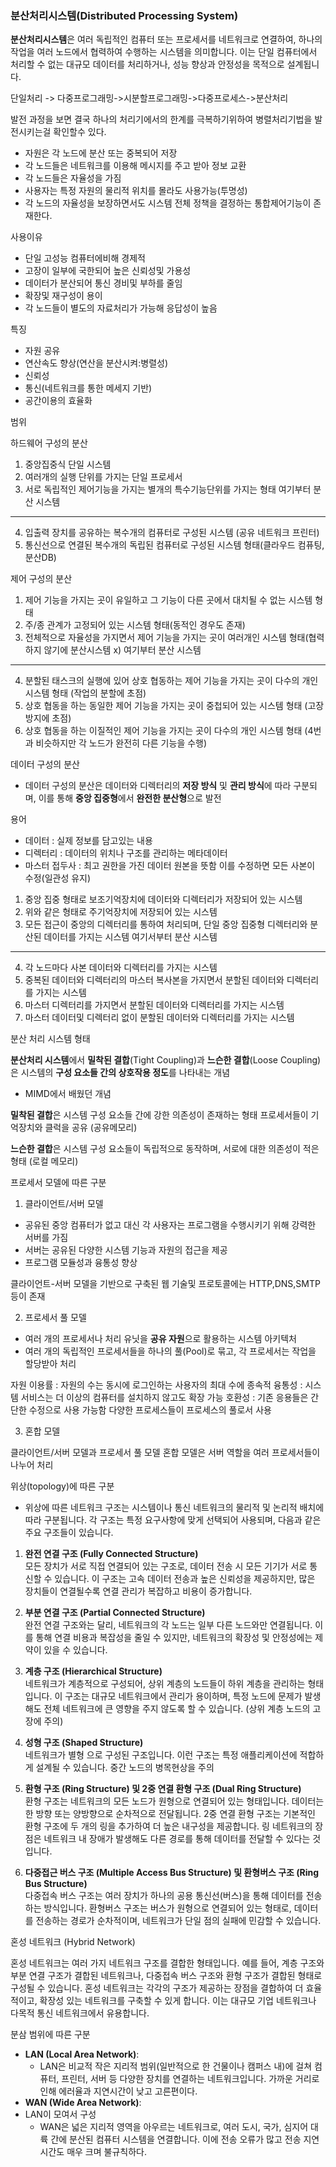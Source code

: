 
### **분산처리시스템(Distributed Processing System)**

**분산처리시스템**은 여러 독립적인 컴퓨터 또는 프로세서를 네트워크로 연결하여, 하나의 작업을 여러 노드에서 협력하여 수행하는 시스템을 의미합니다. 이는 단일 컴퓨터에서 처리할 수 없는 대규모 데이터를 처리하거나, 성능 향상과 안정성을 목적으로 설계됩니다.

단일처리 -> 다중프로그래밍->시분할프로그래밍->다중프로세스->분산처리

발전 과정을 보면 결국 하나의 처리기에서의 한계를 극복하기위하여 병렬처리기법을 발전시키는걸 확인할수 있다.

- 자원은 각 노드에 분산 또는 중복되어 저장
- 각 노드들은 네트워크를 이용해 메시지를 주고 받아 정보 교환
- 각 노드들은 자율성을 가짐
- 사용자는 특정 자원의 물리적 위치를 몰라도 사용가능(투명성)
- 각 노드의 자율성을 보장하면서도 시스템 전체 정책을 결정하는 통합제어기능이 존재한다.


사용이유

- 단일 고성능 컴퓨터에비해 경제적
- 고장이 일부에 국한되어 높은 신뢰성및 가용성
- 데이터가 분산되어 통신 경비및 부하를 줄임
- 확장및 재구성이 용이
- 각 노드들이 별도의 자료처리가 가능해 응답성이 높음

특징

- 자원 공유
- 연산속도 향상(연산을 분산시켜:병렬성)
- 신뢰성
- 통신(네트워크를 통한 메세지 기반)
- 공간이용의 효율화

범위

하드웨어 구성의 분산

1. 중앙집중식 단일 시스템
2. 여러개의 실행 단위를 가지는 단일 프로세서
3. 서로 독립적인 제어기능을 가지는 별개의 특수기능단위를 가지는 형태
여기부터 분산 시스템
--------------
4. 입출력 장치를 공유하는 복수개의 컴퓨터로 구성된 시스템 (공유 네트워크 프린터)
5. 통신선으로 연결된 복수개의 독립된 컴퓨터로 구성된 시스템 형태(클라우드 컴퓨팅,분산DB)

제어 구성의 분산

1. 제어 기능을 가지는 곳이 유일하고 그 기능이 다른 곳에서 대치될 수 없는 시스템 형태
2. 주/종 관계가 고정되어 있는 시스템 형태(동적인 경우도 존재)
3. 전체적으로 자율성을 가지면서 제어 기능을 가지는 곳이 여러개인 시스템 형태(협력하지 않기에 분산시스템 x)
여기부터 분산 시스템
-------
4. 분할된 태스크의 실행에 있어 상호 협동하는 제어 기능을 가지는 곳이 다수의 개인 시스템 형태 (작업의 분할에 초점)
5. 상호 협동을 하는 동일한 제어 기능을 가지는 곳이 중첩되어 있는 시스템 형태 (고장 방지에 초점)
6. 상호 협동을 하는 이질적인 제어 기능을 가지는 곳이 다수의 개인 시스템 형태 (4번과 비슷하지만 각 노드가 완전히 다른 기능을 수행)


데이터 구성의 분산
- 데이터 구성의 분산은 데이터와 디렉터리의 **저장 방식** 및 **관리 방식**에 따라 구분되며, 이를 통해 **중앙 집중형**에서 **완전한 분산형**으로 발전

용어 
- 데이터 : 실제 정보를 담고있는 내용
- 디렉터리 : 데이터의 위치나 구조를 관리하는 메타데이터
- 마스터 접두사 : 최고 권한을 가진 데이터 원본을 뜻함 이를 수정하면 모든 사본이 수정(일관성 유지)


1. 중앙 집중 형태로 보조기억장치에 데이터와 디렉터리가 저장되어 있는 시스템
2. 위와 같은 형태로 주기억장치에 저장되어 있는 시스템
3. 모든 접근이 중앙의 디렉터리를 통하여 처리되며, 단일 중앙 집중형 디렉터리와 분산된 데이터를 가지는 시스템
여기서부터 분산 시스템
------------
4. 각 노드마다 사본 데이터와 디렉터리를 가지는 시스템
5. 중복된 데이터와 디렉터리의 마스터 복사본을 가지면서 분할된 데이터와 디렉터리를 가지는 시스템
6. 마스터 디렉터리를 가지면서 분할된 데이터와 디렉터리를 가지는 시스템
7. 마스터 데이터및 디렉터리 없이 분할된 데이터와 디렉터리를 가지는 시스템

분산 처리 시스템 형태

**분산처리 시스템**에서 **밀착된 결합**(Tight Coupling)과 **느슨한 결합**(Loose Coupling)은 시스템의 **구성 요소들 간의 상호작용 정도**를 나타내는 개념
- MIMD에서 배웠던 개념

**밀착된 결합**은 시스템 구성 요소들 간에 강한 의존성이 존재하는 형태 프로세서들이 기억장치와 클럭을 공유 (공유메모리)

**느슨한 결합**은 시스템 구성 요소들이 독립적으로 동작하며, 서로에 대한 의존성이 적은 형태 (로컬 메모리)

프로세서 모델에 따른 구분

1. 클라이언트/서버 모델
- 공유된 중앙 컴퓨터가 없고 대신 각 사용자는 프로그램을 수행시키기 위해 강력한 서버를 가짐
- 서버는 공유된 다양한 시스템 기능과 자원의 접근을 제공
- 프로그램 모듈성과 융통성 향상

클라이언트-서버 모델을 기반으로 구축된 웹 기술및 프로토콜에는 HTTP,DNS,SMTP 등이 존재

2. 프로세서 풀 모델
- 여러 개의 프로세서나 처리 유닛을 **공유 자원**으로 활용하는 시스템 아키텍처
- 여러 개의 독립적인 프로세서들을 하나의 풀(Pool)로 묶고, 각 프로세서는 작업을 할당받아 처리

자원 이용률 : 자원의 수는 동시에 로그인하는 사용자의 최대 수에 종속적
융통성 : 시스템 서비스는 더 이상의 컴퓨터를 설치하지 않고도 확장 가능
호환성 : 기존 응용들은 간단한 수정으로 사용 가능함
다양한 프로세스들이 프로세스의 풀로서 사용


3. 혼합 모델

클라이언트/서버 모델과 프로세서 풀 모델 혼합 모델은 서버 역할을 여러 프로세서들이 나누어 처리

위상(topology)에 따른 구분

- 위상에 따른 네트워크 구조는 시스템이나 통신 네트워크의 물리적 및 논리적 배치에 따라 구분됩니다. 각 구조는 특정 요구사항에 맞게 선택되어 사용되며, 다음과 같은 주요 구조들이 있습니다.

1. **완전 연결 구조 (Fully Connected Structure)**  
    모든 장치가 서로 직접 연결되어 있는 구조로, 데이터 전송 시 모든 기기가 서로 통신할 수 있습니다. 이 구조는 고속 데이터 전송과 높은 신뢰성을 제공하지만, 많은 장치들이 연결될수록 연결 관리가 복잡하고 비용이 증가합니다.
    
2. **부분 연결 구조 (Partial Connected Structure)**  
    완전 연결 구조와는 달리, 네트워크의 각 노드는 일부 다른 노드와만 연결됩니다. 이를 통해 연결 비용과 복잡성을 줄일 수 있지만, 네트워크의 확장성 및 안정성에는 제약이 있을 수 있습니다.
    
3. **계층 구조 (Hierarchical Structure)**  
    네트워크가 계층적으로 구성되어, 상위 계층의 노드들이 하위 계층을 관리하는 형태입니다. 이 구조는 대규모 네트워크에서 관리가 용이하며, 특정 노드에 문제가 발생해도 전체 네트워크에 큰 영향을 주지 않도록 할 수 있습니다. (상위 계층 노드의 고장에 주의)
    
4. **성형 구조 (Shaped Structure)**  
    네트워크가  별형 으로 구성된 구조입니다. 이런 구조는 특정 애플리케이션에 적합하게 설계될 수 있습니다. 중간 노드의 병목현상을 주의
    
5. **환형 구조 (Ring Structure) 및 2중 연결 환형 구조 (Dual Ring Structure)**  
    환형 구조는 네트워크의 모든 노드가 원형으로 연결되어 있는 형태입니다. 데이터는 한 방향 또는 양방향으로 순차적으로 전달됩니다. 2중 연결 환형 구조는 기본적인 환형 구조에 두 개의 링을 추가하여 더 높은 내구성을 제공합니다. 링 네트워크의 장점은 네트워크 내 장애가 발생해도 다른 경로를 통해 데이터를 전달할 수 있다는 것입니다.
    
6. **다중접근 버스 구조 (Multiple Access Bus Structure) 및 환형버스 구조 (Ring Bus Structure)**  
    다중접속 버스 구조는 여러 장치가 하나의 공용 통신선(버스)을 통해 데이터를 전송하는 방식입니다. 환형버스 구조는 버스가 원형으로 연결되어 있는 형태로, 데이터를 전송하는 경로가 순차적이며, 네트워크가 단일 점의 실패에 민감할 수 있습니다.
    

 혼성 네트워크 (Hybrid Network)

혼성 네트워크는 여러 가지 네트워크 구조를 결합한 형태입니다. 예를 들어, 계층 구조와 부분 연결 구조가 결합된 네트워크나, 다중접속 버스 구조와 환형 구조가 결합된 형태로 구성될 수 있습니다. 혼성 네트워크는 각각의 구조가 제공하는 장점을 결합하여 더 효율적이고, 확장성 있는 네트워크를 구축할 수 있게 합니다. 이는 대규모 기업 네트워크나 다목적 통신 네트워크에서 유용합니다.

분삼 범위에 따른 구분

- **LAN (Local Area Network)**:
    - LAN은 비교적 작은 지리적 범위(일반적으로 한 건물이나 캠퍼스 내)에 걸쳐 컴퓨터, 프린터, 서버 등 다양한 장치를 연결하는 네트워크입니다. 가까운 거리로 인해 에러율과 지연시간이 낮고 고른편이다.
- **WAN (Wide Area Network)**:
- LAN이 모여서 구성
    - WAN은 넓은 지리적 영역을 아우르는 네트워크로, 여러 도시, 국가, 심지어 대륙 간에 분산된 컴퓨터 시스템을 연결합니다. 이에 전송 오류가 많고 전송 지연 시간도 매우 크며 불규칙하다. 

